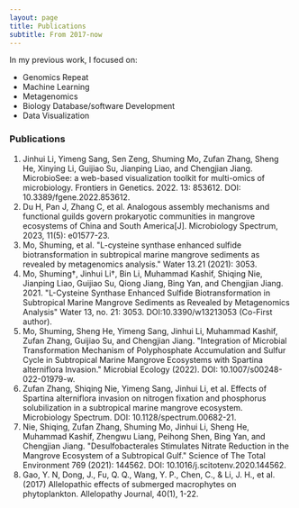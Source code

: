 ```yaml
---
layout: page
title: Publications
subtitle: From 2017-now
---
```

In my previous work, I focused on:
- Genomics Repeat
- Machine Learning
- Metagenomics
- Biology Database/software Development
- Data Visualization

### Publications

1. Jinhui Li, Yimeng Sang, Sen Zeng, Shuming Mo, Zufan Zhang, Sheng He, Xinying Li, Guijiao Su, Jianping Liao, and Chengjian Jiang. MicrobioSee: a web-based visualization toolkit for multi-omics of microbiology. Frontiers in Genetics. 2022. 13: 853612. DOI: 10.3389/fgene.2022.853612.
2. Du H, Pan J, Zhang C, et al. Analogous assembly mechanisms and functional guilds govern prokaryotic communities in mangrove ecosystems of China and South America[J]. Microbiology Spectrum, 2023, 11(5): e01577-23.
3. Mo, Shuming, et al. "L-cysteine synthase enhanced sulfide biotransformation in subtropical marine mangrove sediments as revealed by metagenomics analysis." Water 13.21 (2021): 3053.
4. Mo, Shuming†, Jinhui Li†, Bin Li, Muhammad Kashif, Shiqing Nie, Jianping Liao, Guijiao Su, Qiong Jiang, Bing Yan, and Chengjian Jiang. 2021. "L-Cysteine Synthase Enhanced Sulfide Biotransformation in Subtropical Marine Mangrove Sediments as Revealed by Metagenomics Analysis" Water 13, no. 21: 3053. DOI:10.3390/w13213053 (Co-First author).
3. Mo, Shuming, Sheng He, Yimeng Sang, Jinhui Li, Muhammad Kashif, Zufan Zhang, Guijiao Su, and Chengjian Jiang. "Integration of Microbial Transformation Mechanism of Polyphosphate Accumulation and Sulfur Cycle in Subtropical Marine Mangrove Ecosystems with Spartina alterniflora Invasion." Microbial Ecology (2022). DOI: 10.1007/s00248-022-01979-w. 
4. Zufan Zhang, Shiqing Nie, Yimeng Sang, Jinhui Li, et al. Effects of Spartina alterniflora invasion on nitrogen fixation and phosphorus solubilization in a subtropical marine mangrove ecosystem. Microbiology Spectrum. DOI: 10.1128/spectrum.00682-21.
5. Nie, Shiqing, Zufan Zhang, Shuming Mo, Jinhui Li, Sheng He, Muhammad Kashif, Zhengwu Liang, Peihong Shen, Bing Yan, and Chengjian Jiang. "Desulfobacterales Stimulates Nitrate Reduction in the Mangrove Ecosystem of a Subtropical Gulf." Science of The Total Environment 769 (2021): 144562. DOI: 10.1016/j.scitotenv.2020.144562. 
6. Gao, Y. N, Dong, J., Fu, Q. Q., Wang, Y. P., Chen, C., & Li, J. H., et al. (2017) Allelopathic effects of submerged macrophytes on phytoplankton. Allelopathy Journal, 40(1), 1-22. 
